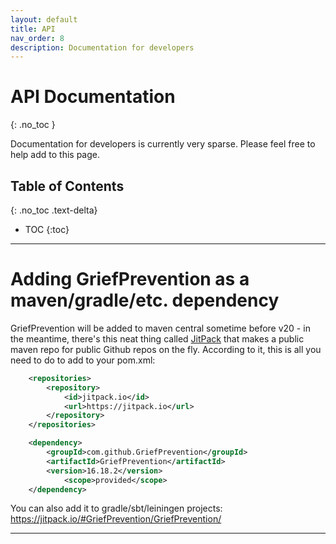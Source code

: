 ```yaml
---
layout: default
title: API
nav_order: 8
description: Documentation for developers
---
```


# API Documentation
{: .no_toc }

Documentation for developers is currently very sparse. Please feel free to help add to this page.

## Table of Contents
{: .no_toc .text-delta}

- TOC
{:toc}

---

# Adding GriefPrevention as a maven/gradle/etc. dependency

GriefPrevention will be added to maven central sometime before v20 - in the meantime, there's this neat thing called [JitPack](https://jitpack.io/#GriefPrevention/GriefPrevention) that makes a public maven repo for public Github repos on the fly.
According to it, this is all you need to do to add to your pom.xml:
```xml
	<repositories>
		<repository>
		    <id>jitpack.io</id>
		    <url>https://jitpack.io</url>
		</repository>
	</repositories>
```


```xml
	<dependency>
	    <groupId>com.github.GriefPrevention</groupId>
	    <artifactId>GriefPrevention</artifactId>
	    <version>16.18.2</version>
            <scope>provided</scope>
	</dependency>
```

You can also add it to gradle/sbt/leiningen projects: <https://jitpack.io/#GriefPrevention/GriefPrevention/>

---
